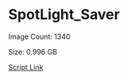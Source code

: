 # SpotLight_Saver

Image Count: 1340

Size: 0.996 GB

[Script Link](https://github.com/liuyal/Archive/blob/master/Python/Utilities/Miscellaneous/spotlight_saver.py)